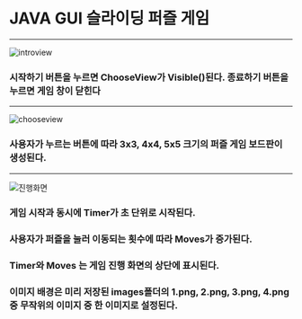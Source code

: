 # JAVA GUI 슬라이딩 퍼즐 게임
---
![introview](https://github.com/guineaaaa/Sliding-Puzzle-Game-in-JAVA/assets/165776804/e3fdcace-d439-4232-957d-5e8a1a33e00f)
### 시작하기 버튼을 누르면 ChooseView가 Visible()된다. 종료하기 버튼을 누르면 게임 창이 닫힌다
---
![chooseview](https://github.com/guineaaaa/Sliding-Puzzle-Game-in-JAVA/assets/165776804/66a6022e-9926-47cf-b4dc-ba03a8f650bd)
### 사용자가 누르는 버튼에 따라 3x3, 4x4, 5x5 크기의 퍼즐 게임 보드판이 생성된다.
---
![진행화면](https://github.com/guineaaaa/Sliding-Puzzle-Game-in-JAVA/assets/165776804/2f4b55ee-dcb8-4ef2-953c-c958d4f2828a)
### 게임 시작과 동시에 Timer가 초 단위로 시작된다.
### 사용자가 퍼즐을 눌러 이동되는 횟수에 따라 Moves가 증가된다.
### Timer와 Moves 는 게임 진행 화면의 상단에 표시된다.
### 이미지 배경은 미리 저장된 images폴더의 1.png, 2.png, 3.png, 4.png 중 무작위의 이미지 중 한 이미지로 설정된다.
